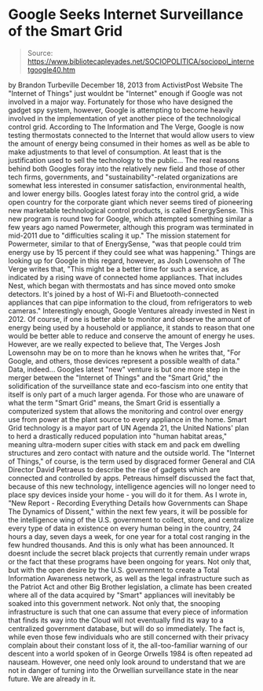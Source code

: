 # Google Seeks Internet Surveillance of the Smart Grid

> Source: https://www.bibliotecapleyades.net/SOCIOPOLITICA/sociopol_internetgoogle40.htm

by Brandon Turbeville
December 18, 2013
from
ActivistPost Website
The "Internet of Things" just wouldnt be
"Internet" enough if Google was not involved in a major way.
Fortunately for those who have designed the
gadget spy system, however, Google is attempting to become heavily involved
in the implementation of yet another piece of the technological control
grid.
According to
The Information and
The Verge, Google is now testing thermostats connected to the Internet
that would allow users to view the amount of energy being consumed in their
homes as well as be able to make adjustments to that level of consumption.
At least that is the justification used to sell
the technology to the public...
The real reasons behind both Googles foray into
the relatively new field and those of other tech firms, governments, and
"sustainability"-related organizations are somewhat less interested in
consumer satisfaction, environmental health, and lower energy bills.
Googles latest foray into the control grid, a wide open country for the
corporate giant which never seems tired of pioneering new marketable
technological control products, is called
EnergySense.
This new program is round two for Google, which
attempted something similar a few years ago named Powermeter, although this
program was
terminated in mid-2011 due to "difficulties
scaling it up."
The mission statement for Powermeter, similar to
that of EnergySense,
"was that people could trim energy use by 15
percent if they could see what was happening."
Things are looking up for Google in this regard,
however, as Josh Lowensohn of The Verge writes that,
"This might be a better time
for such a service, as indicated by a rising wave of connected home
appliances. That includes Nest, which began with thermostats and has
since moved onto smoke detectors.
It's joined by a host of Wi-Fi and
Bluetooth-connected appliances that can pipe information to the cloud,
from refrigerators to web cameras."
Interestingly enough, Google Ventures
already invested in Nest in 2012.
Of course, if one is better able to monitor and observe the amount of energy
being used by a household or appliance, it stands to reason that one would
be better able to reduce and conserve the amount of energy he uses.
However, are we really expected to believe that,
The Verges Josh Lowensohn may be on to more
than he knows when he writes that,
"For Google, and others, those devices
represent a possible wealth of data."
Data, indeed...
Googles latest "new" venture is
but one more step in the merger between the "Internet of Things" and the
"Smart Grid," the solidification of the
surveillance state and eco-fascism
into one entity that itself is only part of a much larger agenda.
For those who are unaware of what the term "Smart Grid" means, the Smart
Grid is essentially a computerized system that allows the monitoring and
control over energy use from power at the plant source to every appliance in
the home.
Smart Grid technology is a mayor part
of UN
Agenda 21, the United Nations' plan to herd a drastically reduced
population into "human habitat areas," meaning ultra-modern super cities
with stack em and pack em dwelling structures and zero contact with nature
and the outside world.
The "Internet of Things," of course, is the
term used by disgraced former General and CIA Director David Petraeus
to describe the rise of gadgets which are connected and controlled by apps.
Petreaus himself
discussed the fact that, because of this
new technology, intelligence agencies will no longer need to place spy
devices
inside your home - you will do it for them.
As I
wrote in, "New
Report - Recording Everything Details how Governments can Shape The
Dynamics of Dissent," within the next few years, it will be possible for
the intelligence wing of the U.S. government to collect, store, and
centralize every type of data in existence on every human being in the
country, 24 hours a day, seven days a week, for one year for a total cost
ranging in the few hundred thousands.
And this is only what has been announced. It
doesnt include the secret black projects that currently remain under wraps
or the fact that these
programs have been
ongoing for years.
Not only that, but with the open desire by the U.S. government to create a
Total Information Awareness network, as well as the legal infrastructure
such as the
Patriot Act and other
Big Brother legislation, a climate has been created where all of the
data acquired by "Smart" appliances will inevitably be soaked into this
government network.
Not only that, the snooping infrastructure is
such that one can assume that every piece of information that finds its way
into the Cloud will not eventually find its way to a centralized government
database, but will do so immediately.
The fact is, while even those few individuals who are still concerned with
their privacy complain about their constant loss of it, the all-too-familiar
warning of our descent into a world spoken of in George Orwells
1984
is often repeated ad nauseam.
However, one need only look around to understand
that we are not in danger of turning into the Orwellian surveillance state
in the near future.
We are already in it.
